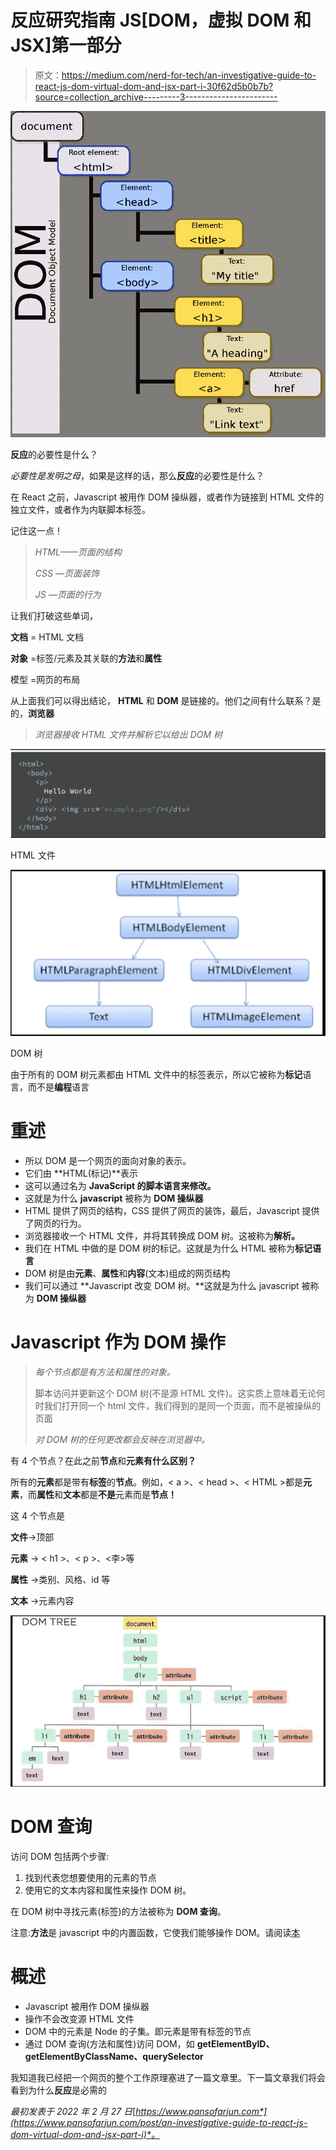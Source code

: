# 反应研究指南 JS[DOM，虚拟 DOM 和 JSX]第一部分

> 原文：<https://medium.com/nerd-for-tech/an-investigative-guide-to-react-js-dom-virtual-dom-and-jsx-part-i-30f62d5b0b7b?source=collection_archive---------3----------------------->

![](img/174f7bf49739a0eb1ee8603cc925640f.png)

**反应**的必要性是什么？

*必要性是发明之母*，如果是这样的话，那么**反应**的必要性是什么？

在 React 之前，Javascript 被用作 DOM 操纵器，或者作为链接到 HTML 文件的独立文件，或者作为内联脚本标签。

记住这一点！

> *HTML——页面的结构*
> 
> *CSS —页面装饰*
> 
> *JS —页面的行为*

让我们打破这些单词，

**文档** = HTML 文档

**对象** =标签/元素及其关联的**方法**和**属性**

模型 =网页的布局

从上面我们可以得出结论， **HTML** 和 **DOM** 是链接的。他们之间有什么联系？是的，**浏览器**

> *浏览器接收 HTML 文件并解析它以给出 DOM 树*

![](img/71c506fd021cd64b921f530f8d33996a.png)

HTML 文件

![](img/757f3eee807fc4cd197936be04fbd205.png)

DOM 树

由于所有的 DOM 树元素都由 HTML 文件中的标签表示，所以它被称为**标记**语言，而不是**编程**语言

# **重述**

*   所以 DOM 是一个网页的面向对象的表示。
*   它们由 **HTML(标记)**表示
*   这可以通过名为 **JavaScript 的脚本语言来修改。**
*   这就是为什么 **javascript** 被称为 **DOM 操纵器**
*   HTML 提供了网页的结构，CSS 提供了网页的装饰，最后，Javascript 提供了网页的行为。
*   浏览器接收一个 HTML 文件，并将其转换成 DOM 树。这被称为**解析。**
*   我们在 HTML 中做的是 DOM 树的标记。这就是为什么 HTML 被称为**标记语言**
*   DOM 树是由**元素**、**属性**和**内容**(文本)组成的网页结构
*   我们可以通过 **Javascript 改变 DOM 树。**这就是为什么 javascript 被称为 **DOM 操纵器**

# Javascript 作为 DOM 操作

> *每个节点都是有方法和属性的对象。*
> 
> 脚本访问并更新这个 DOM 树(不是源 HTML 文件)。这实质上意味着无论何时我们打开同一个 html 文件，我们得到的是同一个页面，而不是被操纵的页面
> 
> *对 DOM 树的任何更改都会反映在浏览器中。*

有 4 个节点？在此之前**节点**和**元素有什么区别？**

所有的**元素**都是带有**标签**的**节点**。例如，< a >、< head >、< HTML >都是**元素**，而**属性**和**文本**都是**不是**元素而是**节点！**

这 4 个节点是

**文件**→顶部

**元素** → < h1 >、< p >、<李>等

**属性** →类别、风格、id 等

**文本** →元素内容

![](img/96e022105abe7a6298e07796790840f7.png)

# DOM 查询

访问 DOM 包括两个步骤:

1.  找到代表您想要使用的元素的节点
2.  使用它的文本内容和属性来操作 DOM 树。

在 DOM 树中寻找元素(标签)的方法被称为 **DOM 查询**。

注意:**方法**是 javascript 中的内置函数，它使我们能够操作 DOM。请阅读[本](https://www.w3schools.com/jsref/dom_obj_document.asp)

# 概述

*   Javascript 被用作 DOM 操纵器
*   操作不会改变源 HTML 文件
*   DOM 中的元素是 Node 的子集。即元素是带有标签的节点
*   通过 DOM 查询(方法和属性)访问 DOM，如 **getElementByID、getElementByClassName、querySelector**

我知道我已经把一个网页的整个工作原理塞进了一篇文章里。下一篇文章我们将会看到为什么**反应**是必需的

*最初发表于 2022 年 2 月 27 日*[*https://www.pansofarjun.com*](https://www.pansofarjun.com/post/an-investigative-guide-to-react-js-dom-virtual-dom-and-jsx-part-i)*。*